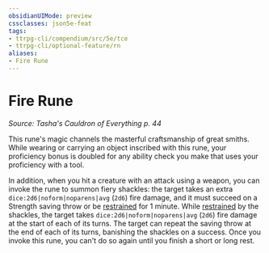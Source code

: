 ```yaml
---
obsidianUIMode: preview
cssclasses: json5e-feat
tags:
- ttrpg-cli/compendium/src/5e/tce
- ttrpg-cli/optional-feature/rn
aliases:
- Fire Rune
---
```

# Fire Rune
*Source: Tasha's Cauldron of Everything p. 44*  

This rune's magic channels the masterful craftsmanship of great smiths. While wearing or carrying an object inscribed with this rune, your proficiency bonus is doubled for any ability check you make that uses your proficiency with a tool.

In addition, when you hit a creature with an attack using a weapon, you can invoke the rune to summon fiery shackles: the target takes an extra `dice:2d6|noform|noparens|avg` (`2d6`) fire damage, and it must succeed on a Strength saving throw or be [restrained](/3-Mechanics/CLI/Rules/conditions.md#Restrained) for 1 minute. While [restrained](/3-Mechanics/CLI/Rules/conditions.md#Restrained) by the shackles, the target takes `dice:2d6|noform|noparens|avg` (`2d6`) fire damage at the start of each of its turns. The target can repeat the saving throw at the end of each of its turns, banishing the shackles on a success. Once you invoke this rune, you can't do so again until you finish a short or long rest.